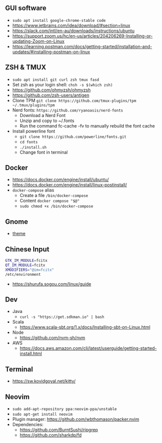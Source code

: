 ## GUI software
- `sudo apt install google-chrome-stable code`
- https://www.jetbrains.com/idea/download/#section=linux
- https://slack.com/intl/en-au/downloads/instructions/ubuntu
- https://support.zoom.us/hc/en-us/articles/204206269-Installing-or-updating-Zoom-on-Linux
- https://learning.postman.com/docs/getting-started/installation-and-updates/#installing-postman-on-linux

## ZSH & TMUX
- `sudo apt install git curl zsh tmux fasd`
- Set zsh as your login shell: `chsh -s $(which zsh)`
- https://github.com/ohmyzsh/ohmyzsh
- https://github.com/zsh-users/antigen
- Clone TPM `git clone https://github.com/tmux-plugins/tpm ~/.tmux/plugins/tpm`
- Nerd fonts: `https://github.com/ryanoasis/nerd-fonts`
  - Download a Nerd Font
  - Unzip and copy to ~/.fonts
  - Run the command fc-cache -fv to manually rebuild the font cache
- Install powerline font
  - `git clone https://github.com/powerline/fonts.git`
  - `cd fonts`
  - `./install.sh`
  - Change font in terminal

## Docker
- https://docs.docker.com/engine/install/ubuntu/
- https://docs.docker.com/engine/install/linux-postinstall/
- `docker-compose` alias
  - Create a file `/bin/docker-compose`
  - Content `docker compose "$@"`
  - `sudo chmod +x /bin/docker-compose`


## Gnome
- [theme](./gnome-theme.md)

## Chinese Input
```bash
GTK_IM_MODULE=fcitx
QT_IM_MODULE=fcitx
XMODIFIERS="@im=fcitx"
/etc/environment
```
- https://shurufa.sogou.com/linux/guide

## Dev

- Java
  - `curl -s "https://get.sdkman.io" | bash`
- Scala
  - https://www.scala-sbt.org/1.x/docs/Installing-sbt-on-Linux.html
- Node
  - https://github.com/nvm-sh/nvm
- AWS
  - https://docs.aws.amazon.com/cli/latest/userguide/getting-started-install.html


## Terminal
- https://sw.kovidgoyal.net/kitty/

## Neovim
- `sudo add-apt-repository ppa:neovim-ppa/unstable`
- `sudo apt-get install neovim`
- Plugin manager: https://github.com/wbthomason/packer.nvim
- Dependencies:
  - https://github.com/BurntSushi/ripgrep
  - https://github.com/sharkdp/fd
